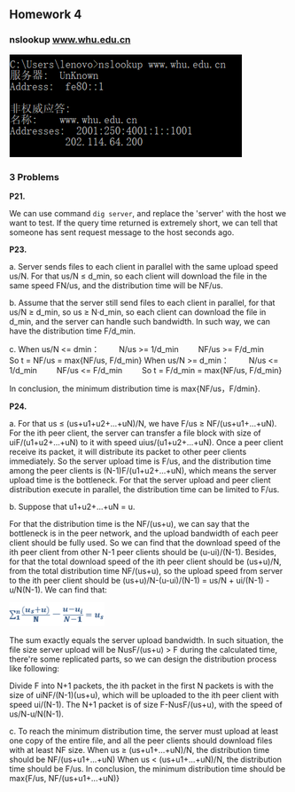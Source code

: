## Homework 4

### nslookup www.whu.edu.cn

![nslookup_Result](https://github.com/antman9914/CitiChatbot/blob/master/nslookup.png?raw=true)

### 3 Problems

**P21.**

We can use command `dig server`, and replace the 'server' with the host we want to test. If the query time returned is extremely short, we can tell that someone has sent request message to the host seconds ago. 

**P23.**

a. Server sends files to each client in parallel with the same upload speed us/N. For that us/N ≤ d_min, so each client will download the file in the same speed FN/us, and the distribution time will be NF/us. 

b. Assume that the server still send files to each client in parallel, for that us/N ≥ d_min, so us ≥ N·d_min, so each client can download the file in d_min, and the server can handle such bandwidth. In such way, we can have the distribution time F/d_min. 

c. When us/N <= dmin：
        N/us >= 1/d_min
        NF/us >= F/d_min
        So t = NF/us = max{NF/us, F/d_min}
When us/N >= d_min：
        N/us <= 1/d_min
        NF/us <= F/d_min
        So t = F/d_min = max{NF/us, F/d_min}

In conclusion, the minimum distribution time is max{NF/us，F/dmin}.

**P24.**

a. For that us ≤ (us+u1+u2+...+uN)/N, we have F/us ≥ NF/(us+u1+...+uN). For the ith peer client, the server can transfer a file block with size of uiF/(u1+u2+...+uN) to it with speed uius/(u1+u2+...+uN). Once a peer client receive its packet, it will distribute its packet to other peer clients immediately. So the server upload time is F/us, and the distribution time among the peer clients is (N-1)F/(u1+u2+...+uN), which means the server upload time is the bottleneck. For that the server upload and peer client distribution execute in parallel, the distribution time can be limited to F/us. 

b. Suppose that u1+u2+...+uN = u.

For that the distribution time is the NF/(us+u), we can say that the bottleneck is in the peer network, and the upload bandwidth of each peer client should be fully used. So we can find that the download speed of the ith peer client from other N-1 peer clients should be (u-ui)/(N-1). Besides, for that the total download speed of the ith peer client should be (us+u)/N, from the total distribution time NF/(us+u), so the upload speed from server to the ith peer client should be (us+u)/N-(u-ui)/(N-1) = us/N + ui/(N-1) - u/N(N-1). We can find that:

![formula1](https://github.com/antman9914/CitiChatbot/blob/master/hw4formula1.png?raw=true)

The sum exactly equals the server upload bandwidth. In such situation, the file size server upload will be NusF/(us+u) > F during the calculated time, there're some replicated parts, so we can design the distribution process like following:

Divide F into N+1 packets, the ith packet in the first N packets is with the size of uiNF/(N-1)(us+u), which will be uploaded to the ith peer client with speed ui/(N-1). The N+1 packet is of size F-NusF/(us+u), with the speed of us/N-u/N(N-1).

c. To reach the minimum distribution time, the server must upload at least one copy of the entire file, and all the peer clients should download files with at least NF size.
When us ≥ (us+u1+...+uN)/N, the distribution time should be NF/(us+u1+...+uN)
When us < (us+u1+...+uN)/N, the distribution time should be F/us. 
In conclusion, the minimum distribution time should be max{F/us, NF/(us+u1+...+uN)}
